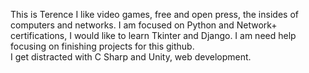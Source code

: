 This is Terence
I like video games, free and open press, the insides of computers and networks.
I am focused on Python and Network+ certifications, I would like to learn Tkinter and Django.
I am need help focusing on finishing projects for this github.  
I get distracted with C Sharp and Unity, web development.






<!---
trncm00/trncm00 is a ✨ special ✨ repository because its `README.md` (this file) appears on your GitHub profile.
You can click the Preview link to take a look at your changes.
--->
